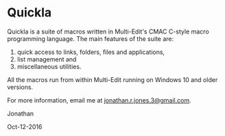 # Quickla 

Quickla is a suite of macros written in Multi-Edit's CMAC C-style macro programming
language. The main features of the suite are:

1. quick access to links, folders, files and applications,
2. list management and
3. miscellaneous utilities.

All the macros run from within Multi-Edit running on Windows 10 and older versions.

For more information, email me at jonathan.r.jones.3@gmail.com.


Jonathan

Oct-12-2016
